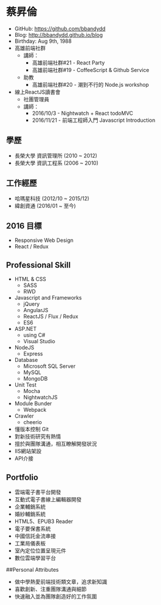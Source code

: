 # 蔡昇倫

- GitHub: https://github.com/bbandydd
- Blog: http://bbandydd.github.io/blog
- Birthday: Aug 9th, 1988
- 高雄前端社群
	- 講師：
		- 高雄前端社群#21 - React Party
		- 高雄前端社群#19 - CoffeeScript & Github Service
	- 助教
		- 高雄前端社群#20 - 潮到不行的 Node.js workshop
- 線上ReactJS讀書會
	- 社團管理員
	- 講師：
		- 2016/10/3 - Nightwatch + React todoMVC
		- 2016/11/21 - 前端工程師入門 Javascript Introduction

## 學歷

- 長榮大學 資訊管理所 (2010 ~ 2012)
- 長榮大學 資訊工程系 (2006 ~ 2010)

## 工作經歷

- 哈瑪星科技 (2012/10 ~ 2015/12)
- 緯創資通 (2016/01 ~ 至今)

## 2016 目標

- Responsive Web Design
- React / Redux

## Professional Skill

- HTML & CSS
	- SASS
	- RWD
- Javascript and Frameworks
	- jQuery
	- AngularJS
	- ReactJS / Flux / Redux
	- ES6
- ASP.NET
	- using C#
	- Visual Studio
- NodeJS
	- Express
- Database
	- Microsoft SQL Server
	- MySQL
	- MongoDB
- Unit Test
	- Mocha
	- NightwatchJS
- Module Bunder
	- Webpack
- Crawler
	- cheerio
- 懂版本控制 Git
- 對新技術研究有熱情
- 擅於與團隊溝通，相互瞭解開發狀況
- IIS網站架設
- API介接

## Portfolio

- 雲端電子書平台開發
- 互動式電子書線上編輯器開發
- 企業輔銷系統
- 婚紗輔銷系統
- HTML5、EPUB3 Reader
- 電子要保書系統
- 中國信託金流串接
- 工業局儀表板
- 室內定位位置呈現元件
- 數位雲端學習平台

##Personal Attributes

- 做中學熱愛前端技術類文章，追求新知識
- 喜歡創新、注重團隊溝通與細節
- 快速融入並為團隊創造好的工作氛圍
